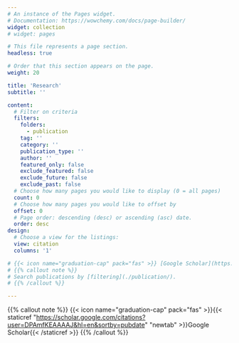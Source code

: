 ```yaml
---
# An instance of the Pages widget.
# Documentation: https://wowchemy.com/docs/page-builder/
widget: collection
# widget: pages

# This file represents a page section.
headless: true

# Order that this section appears on the page.
weight: 20

title: 'Research'
subtitle: ''

content:
  # Filter on criteria
  filters:
    folders:
      - publication
    tag: ''
    category: ''
    publication_type: ''
    author: ''
    featured_only: false
    exclude_featured: false
    exclude_future: false
    exclude_past: false
  # Choose how many pages you would like to display (0 = all pages)
  count: 0
  # Choose how many pages you would like to offset by
  offset: 0
  # Page order: descending (desc) or ascending (asc) date.
  order: desc
design:
  # Choose a view for the listings:
  view: citation
  columns: '1'

# {{< icon name="graduation-cap" pack="fas" >}} [Google Scholar](https://scholar.google.com/citations?user=DPAmfKEAAAAJ&hl=en&sortby=pubdate)
# {{% callout note %}}
# Search publications by [filtering](./publication/).
# {{% /callout %}}

---
```


{{% callout note %}}
{{< icon name="graduation-cap" pack="fas" >}}{{< staticref "https://scholar.google.com/citations?user=DPAmfKEAAAAJ&hl=en&sortby=pubdate" "newtab" >}}Google Scholar{{< /staticref >}}
{{% /callout %}}
